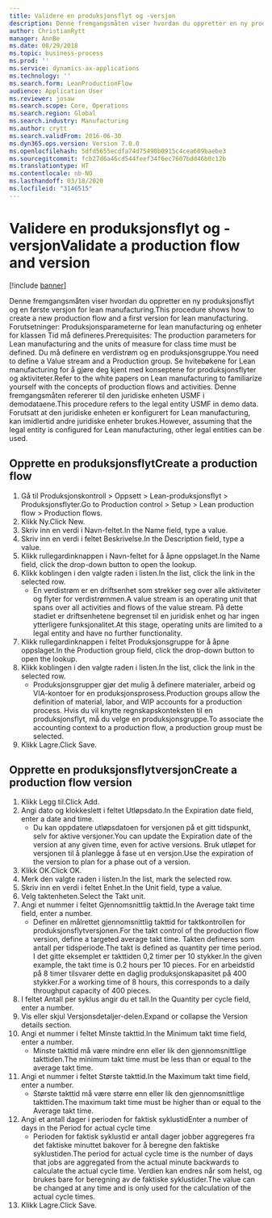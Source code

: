 ```yaml
---
title: Validere en produksjonsflyt og -versjon
description: Denne fremgangsmåten viser hvordan du oppretter en ny produksjonsflyt og en første versjon for lean manufacturing.
author: ChristianRytt
manager: AnnBe
ms.date: 08/29/2018
ms.topic: business-process
ms.prod: ''
ms.service: dynamics-ax-applications
ms.technology: ''
ms.search.form: LeanProductionFlow
audience: Application User
ms.reviewer: josaw
ms.search.scope: Core, Operations
ms.search.region: Global
ms.search.industry: Manufacturing
ms.author: crytt
ms.search.validFrom: 2016-06-30
ms.dyn365.ops.version: Version 7.0.0
ms.openlocfilehash: 5dfd5655ecdfa74d75490b0915c4cea609baebe3
ms.sourcegitcommit: fcb27d6a46cd544feef34f6ec7607bdd46b0c12b
ms.translationtype: HT
ms.contentlocale: nb-NO
ms.lasthandoff: 03/18/2020
ms.locfileid: "3146515"
---
```

# <a name="validate-a-production-flow-and-version"></a><span data-ttu-id="84f4f-103">Validere en produksjonsflyt og -versjon</span><span class="sxs-lookup"><span data-stu-id="84f4f-103">Validate a production flow and version</span></span>

[!include [banner](../../includes/banner.md)]

<span data-ttu-id="84f4f-104">Denne fremgangsmåten viser hvordan du oppretter en ny produksjonsflyt og en første versjon for lean manufacturing.</span><span class="sxs-lookup"><span data-stu-id="84f4f-104">This procedure shows how to create a new production flow and a first version for lean manufacturing.</span></span> <span data-ttu-id="84f4f-105">Forutsetninger: Produksjonsparameterne for lean manufacturing og enheter for klassen Tid må defineres.</span><span class="sxs-lookup"><span data-stu-id="84f4f-105">Prerequisites: The production parameters for Lean manufacturing and the units of measure for class time must be defined.</span></span> <span data-ttu-id="84f4f-106">Du må definere en verdistrøm og en produksjonsgruppe.</span><span class="sxs-lookup"><span data-stu-id="84f4f-106">You need to define a Value stream and a Production group.</span></span> <span data-ttu-id="84f4f-107">Se hvitebøkene for Lean manufacturing for å gjøre deg kjent med konseptene for produksjonsflyter og aktiviteter.</span><span class="sxs-lookup"><span data-stu-id="84f4f-107">Refer to the white papers on Lean manufacturing to familiarize yourself with the concepts of production flows and activities.</span></span> <span data-ttu-id="84f4f-108">Denne fremgangsmåten refererer til den juridiske enheten USMF i demodataene.</span><span class="sxs-lookup"><span data-stu-id="84f4f-108">This procedure refers to the legal entity USMF in demo data.</span></span> <span data-ttu-id="84f4f-109">Forutsatt at den juridiske enheten er konfigurert for Lean manufacturing, kan imidlertid andre juridiske enheter brukes.</span><span class="sxs-lookup"><span data-stu-id="84f4f-109">However, assuming that the legal entity is configured for Lean manufacturing, other legal entities can be used.</span></span>


## <a name="create-a-production-flow"></a><span data-ttu-id="84f4f-110">Opprette en produksjonsflyt</span><span class="sxs-lookup"><span data-stu-id="84f4f-110">Create a production flow</span></span>
1. <span data-ttu-id="84f4f-111">Gå til Produksjonskontroll > Oppsett > Lean-produksjonsflyt > Produksjonsflyter.</span><span class="sxs-lookup"><span data-stu-id="84f4f-111">Go to Production control > Setup > Lean production flow > Production flows.</span></span>
2. <span data-ttu-id="84f4f-112">Klikk Ny.</span><span class="sxs-lookup"><span data-stu-id="84f4f-112">Click New.</span></span>
3. <span data-ttu-id="84f4f-113">Skriv inn en verdi i Navn-feltet.</span><span class="sxs-lookup"><span data-stu-id="84f4f-113">In the Name field, type a value.</span></span>
4. <span data-ttu-id="84f4f-114">Skriv inn en verdi i feltet Beskrivelse.</span><span class="sxs-lookup"><span data-stu-id="84f4f-114">In the Description field, type a value.</span></span>
5. <span data-ttu-id="84f4f-115">Klikk rullegardinknappen i Navn-feltet for å åpne oppslaget.</span><span class="sxs-lookup"><span data-stu-id="84f4f-115">In the Name field, click the drop-down button to open the lookup.</span></span>
6. <span data-ttu-id="84f4f-116">Klikk koblingen i den valgte raden i listen.</span><span class="sxs-lookup"><span data-stu-id="84f4f-116">In the list, click the link in the selected row.</span></span>
    * <span data-ttu-id="84f4f-117">En verdistrøm er en driftsenhet som strekker seg over alle aktiviteter og flyter for verdistrømmen.</span><span class="sxs-lookup"><span data-stu-id="84f4f-117">A value stream is an operating unit that spans over all activities and flows of the value stream.</span></span>   <span data-ttu-id="84f4f-118">På dette stadiet er driftsenhetene begrenset til en juridisk enhet og har ingen ytterligere funksjonalitet.</span><span class="sxs-lookup"><span data-stu-id="84f4f-118">At this stage, operating units are limited to a legal entity and have no further functionality.</span></span>  
7. <span data-ttu-id="84f4f-119">Klikk rullegardinknappen i feltet Produksjonsgruppe for å åpne oppslaget.</span><span class="sxs-lookup"><span data-stu-id="84f4f-119">In the Production group field, click the drop-down button to open the lookup.</span></span>
8. <span data-ttu-id="84f4f-120">Klikk koblingen i den valgte raden i listen.</span><span class="sxs-lookup"><span data-stu-id="84f4f-120">In the list, click the link in the selected row.</span></span>
    * <span data-ttu-id="84f4f-121">Produksjonsgrupper gjør det mulig å definere materialer, arbeid og VIA-kontoer for en produksjonsprosess.</span><span class="sxs-lookup"><span data-stu-id="84f4f-121">Production groups allow the definition of material, labor, and WIP accounts for a production process.</span></span> <span data-ttu-id="84f4f-122">Hvis du vil knytte regnskapskonteksten til en produksjonsflyt, må du velge en produksjonsgruppe.</span><span class="sxs-lookup"><span data-stu-id="84f4f-122">To associate the accounting context to a production flow, a production group must be selected.</span></span>  
9. <span data-ttu-id="84f4f-123">Klikk Lagre.</span><span class="sxs-lookup"><span data-stu-id="84f4f-123">Click Save.</span></span>

## <a name="create-a-production-flow-version"></a><span data-ttu-id="84f4f-124">Opprette en produksjonsflytversjon</span><span class="sxs-lookup"><span data-stu-id="84f4f-124">Create a production flow version</span></span>
1. <span data-ttu-id="84f4f-125">Klikk Legg til.</span><span class="sxs-lookup"><span data-stu-id="84f4f-125">Click Add.</span></span>
2. <span data-ttu-id="84f4f-126">Angi dato og klokkeslett i feltet Utløpsdato.</span><span class="sxs-lookup"><span data-stu-id="84f4f-126">In the Expiration date field, enter a date and time.</span></span>
    * <span data-ttu-id="84f4f-127">Du kan oppdatere utløpsdatoen for versjonen på et gitt tidspunkt, selv for aktive versjoner.</span><span class="sxs-lookup"><span data-stu-id="84f4f-127">You can update the Expiration date of the version at any given time, even for active versions.</span></span> <span data-ttu-id="84f4f-128">Bruk utløpet for versjonen til å planlegge å fase ut en versjon.</span><span class="sxs-lookup"><span data-stu-id="84f4f-128">Use the expiration of the version to plan for a phase out of a version.</span></span>  
3. <span data-ttu-id="84f4f-129">Klikk OK.</span><span class="sxs-lookup"><span data-stu-id="84f4f-129">Click OK.</span></span>
4. <span data-ttu-id="84f4f-130">Merk den valgte raden i listen.</span><span class="sxs-lookup"><span data-stu-id="84f4f-130">In the list, mark the selected row.</span></span>
5. <span data-ttu-id="84f4f-131">Skriv inn en verdi i feltet Enhet.</span><span class="sxs-lookup"><span data-stu-id="84f4f-131">In the Unit field, type a value.</span></span>
6. <span data-ttu-id="84f4f-132">Velg taktenheten.</span><span class="sxs-lookup"><span data-stu-id="84f4f-132">Select the Takt unit.</span></span>
7. <span data-ttu-id="84f4f-133">Angi et nummer i feltet Gjennomsnittlig takttid.</span><span class="sxs-lookup"><span data-stu-id="84f4f-133">In the Average takt time field, enter a number.</span></span>
    * <span data-ttu-id="84f4f-134">Definer en målrettet gjennomsnittlig takttid for taktkontrollen for produksjonsflytversjonen.</span><span class="sxs-lookup"><span data-stu-id="84f4f-134">For the takt control of the production flow version, define a targeted average takt time.</span></span>   <span data-ttu-id="84f4f-135">Takten defineres som antall per tidsperiode.</span><span class="sxs-lookup"><span data-stu-id="84f4f-135">The takt is defined as quantity  per time period.</span></span>  <span data-ttu-id="84f4f-136">I det gitte eksemplet er takttiden 0,2 timer per 10 stykker.</span><span class="sxs-lookup"><span data-stu-id="84f4f-136">In the given example, the takt time is 0.2 hours per 10 pieces.</span></span> <span data-ttu-id="84f4f-137">For en arbeidstid på 8 timer tilsvarer dette en daglig produksjonskapasitet på 400 stykker.</span><span class="sxs-lookup"><span data-stu-id="84f4f-137">For a working time of 8 hours, this corresponds to a daily throughput capacity of 400 pieces.</span></span>  
8. <span data-ttu-id="84f4f-138">I feltet Antall per syklus angir du et tall.</span><span class="sxs-lookup"><span data-stu-id="84f4f-138">In the Quantity per cycle field, enter a number.</span></span>
9. <span data-ttu-id="84f4f-139">Vis eller skjul Versjonsdetaljer-delen.</span><span class="sxs-lookup"><span data-stu-id="84f4f-139">Expand or collapse the Version details section.</span></span>
10. <span data-ttu-id="84f4f-140">Angi et nummer i feltet Minste takttid.</span><span class="sxs-lookup"><span data-stu-id="84f4f-140">In the Minimum takt time field, enter a number.</span></span>
    * <span data-ttu-id="84f4f-141">Minste takttid må være mindre enn eller lik den gjennomsnittlige takttiden.</span><span class="sxs-lookup"><span data-stu-id="84f4f-141">The minimum takt time must be less than or equal to the average takt time.</span></span>  
11. <span data-ttu-id="84f4f-142">Angi et nummer i feltet Største takttid.</span><span class="sxs-lookup"><span data-stu-id="84f4f-142">In the Maximum takt time field, enter a number.</span></span>
    * <span data-ttu-id="84f4f-143">Største takttid må være større enn eller lik den gjennomsnittlige takttiden.</span><span class="sxs-lookup"><span data-stu-id="84f4f-143">The maximum takt time must be higher than or equal to the Average takt time.</span></span>  
12. <span data-ttu-id="84f4f-144">Angi et antall dager i perioden for faktisk syklustid</span><span class="sxs-lookup"><span data-stu-id="84f4f-144">Enter a number of days in the Period for actual cycle time</span></span>
    * <span data-ttu-id="84f4f-145">Perioden for faktisk syklustid er antall dager jobber aggregeres fra det faktiske minuttet bakover for å beregne den faktiske syklustiden.</span><span class="sxs-lookup"><span data-stu-id="84f4f-145">The period for actual cycle time is the number of days that jobs are aggregated from the actual minute backwards to calculate the actual cycle time.</span></span> <span data-ttu-id="84f4f-146">Verdien kan endres når som helst, og brukes bare for beregning av de faktiske syklustider.</span><span class="sxs-lookup"><span data-stu-id="84f4f-146">The value can be changed at any time and is only used for the calculation of the actual cycle times.</span></span>  
13. <span data-ttu-id="84f4f-147">Klikk Lagre.</span><span class="sxs-lookup"><span data-stu-id="84f4f-147">Click Save.</span></span>


